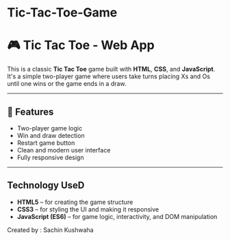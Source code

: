 # Tic-Tac-Toe-Game
# 🎮 Tic Tac Toe - Web App

This is a classic **Tic Tac Toe** game built with **HTML**, **CSS**, and **JavaScript**. It's a simple two-player game where users take turns placing Xs and Os until one wins or the game ends in a draw.

---

## 🚀 Features

-  Two-player game logic
-  Win and draw detection
-  Restart game button
-  Clean and modern user interface
-  Fully responsive design

---

## Technology UseD

-  **HTML5** – for creating the game structure
-  **CSS3** – for styling the UI and making it responsive
-  **JavaScript (ES6)** – for game logic, interactivity, and DOM manipulation


Created by : Sachin Kushwaha
